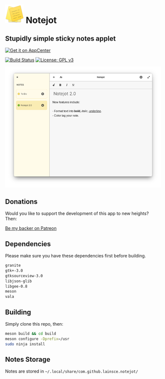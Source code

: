 # ![icon](data/icon.png) Notejot

## Stupidly simple sticky notes applet

[![Get it on AppCenter](https://appcenter.elementary.io/badge.svg)](https://appcenter.elementary.io/com.github.lainsce.notejot)

[![Build Status](https://travis-ci.org/lainsce/notejot.svg?branch=master)](https://travis-ci.org/lainsce/notejot)
[![License: GPL v3](https://img.shields.io/badge/License-GPL%20v3-blue.svg)](http://www.gnu.org/licenses/gpl-3.0)

![Screenshot](data/shot.png)

## Donations 

Would you like to support the development of this app to new heights? Then:

[Be my backer on Patreon](https://www.patreon.com/lainsce)

## Dependencies

Please make sure you have these dependencies first before building.

```bash
granite
gtk+-3.0
gtksourceview-3.0
libjson-glib
libgee-0.8
meson
vala
```

## Building

Simply clone this repo, then:

```bash
meson build && cd build
meson configure -Dprefix=/usr
sudo ninja install
```

## Notes Storage
Notes are stored in `~/.local/share/com.github.lainsce.notejot/`
